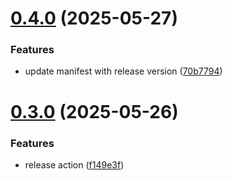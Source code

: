# [0.4.0](https://github.com/jgrant216/ha-beaglecam/compare/v0.3.0...v0.4.0) (2025-05-27)


### Features

* update manifest with release version ([70b7794](https://github.com/jgrant216/ha-beaglecam/commit/70b7794cf539e0cd7f0b710522221a2e7c99a654))

# [0.3.0](https://github.com/jgrant216/ha-beaglecam/compare/v0.2.0...v0.3.0) (2025-05-26)


### Features

* release action ([f149e3f](https://github.com/jgrant216/ha-beaglecam/commit/f149e3f1ddf68dd762b64fb0f4cb5744e0dcbf8b))
